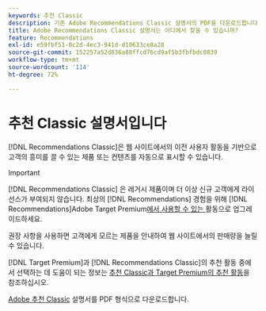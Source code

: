 ```yaml
---
keywords: 추천 Classic
description: 기존 Adobe Recommendations Classic 설명서의 PDF을 다운로드합니다.
title: Adobe Recommendations Classic 설명서는 어디에서 찾을 수 있습니까?
feature: Recommendations
exl-id: e59fbf51-0c2d-4ec3-941d-d10633ce8a28
source-git-commit: 152257a52d836a88ffcd76cd9af5b3fbfbdc0839
workflow-type: tm+mt
source-wordcount: '114'
ht-degree: 72%

---
```


# 추천 Classic 설명서입니다

[!DNL Recommendations Classic]은 웹 사이트에서의 이전 사용자 활동을 기반으로 고객의 흥미를 끌 수 있는 제품 또는 컨텐츠를 자동으로 표시할 수 있습니다. 

>[!IMPORTANT]
>
>[!DNL Recommendations Classic] 은 레거시 제품이며 더 이상 신규 고객에게 라이선스가 부여되지 않습니다. 최상의 [!DNL Recommendations] 경험을 위해 [!DNL Recommendations]Adobe Target Premium[에서 사용할 수 있는 ](/help/main/c-intro/intro.md) 활동으로 업그레이드하세요.

권장 사항을 사용하면 고객에게 모르는 제품을 안내하여 웹 사이트에서의 판매량을 늘릴 수 있습니다.

[!DNL Target Premium]과 [!DNL Recommendations Classic]의 추천 활동 중에서 선택하는 데 도움이 되는 정보는 [추천 Classic과 Target Premium의 추천 활동](/help/main/c-recommendations/c-recommendations-faq/recommendations-classic-versus-recommendations-activities-target-premium.md)을 참조하십시오.

[Adobe 추천 Classic](/help/main/assets/adobe-recommendations-classic.pdf) 설명서를 PDF 형식으로 다운로드합니다.
